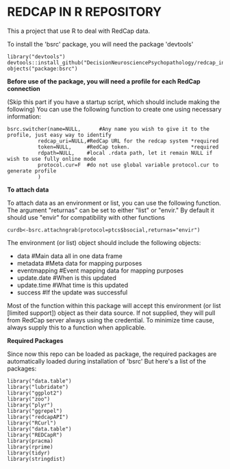 # REDCAP IN R REPOSITORY
This a project that use R to deal with RedCap data.

To install the 'bsrc' package, you will need the package 'devtools'
```
library("devtools")
devtools::install_github("DecisionNeurosciencePsychopathology/redcap_in_r")
objects("package:bsrc")
```
**Before use of the package, you will need a profile for each RedCap connection**

(Skip this part if you have a startup script, which should include making the following)
You can use the following function to create one using necessary information:
```
bsrc.switcher(name=NULL,      #Any name you wish to give it to the profile, just easy way to identify
	      redcap_uri=NULL,#RedCap URL for the redcap system *required
	      token=NULL,     #RedCap token.                    *required
	      rdpath=NULL,    #local .rdata path, let it remain NULL if wish to use fully online mode
	      protocol.cur=F  #do not use global variable protocol.cur to generate profile
	      ) 
```

**To attach data**

To attach data as an environment or list, you can use the following function. The argument "returnas" can be set to either "list" or "envir." By default it should use "envir" for compatibility with other functions
```
curdb<-bsrc.attachngrab(protocol=ptcs$bsocial,returnas="envir")
```
The environment (or list) object should include the following objects: 
- data #Main data all in one data frame
- metadata #Meta data for mapping purposes
- eventmapping #Event mapping data for mapping purposes 
- update.date #When is this updated 
- update.time #What time is this updated
- success     #If the update was successful

Most of the function within this package will accept this environment (or list [limited support]) object as their data source. If not supplied, they will pull from RedCap server always using the credential. To minimize time cause, always supply this to a function when applicable. 

**Required Packages**

Since now this repo can be loaded as package, the required packages are automatically loaded during installation of 'bsrc'
But here's a list of the packages:
```
library("data.table")
library("lubridate")
library("ggplot2")
library("zoo")
library("plyr")
library("ggrepel")
library("redcapAPI")
library("RCurl")
library("data.table")
library("REDCapR")
library(pracma)
library(rprime)
library(tidyr)
library(stringdist)
```
